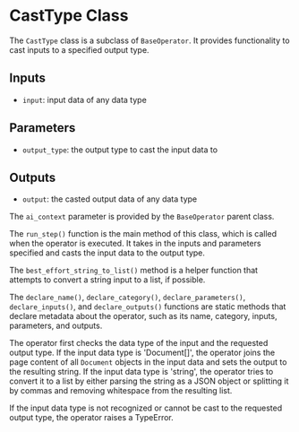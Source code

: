 # **CastType Class**

The `CastType` class is a subclass of `BaseOperator`. It provides functionality to cast inputs to a specified output type.

## **Inputs**
- `input`: input data of any data type

## **Parameters**
- `output_type`: the output type to cast the input data to

## **Outputs**
- `output`: the casted output data of any data type

The `ai_context` parameter is provided by the `BaseOperator` parent class.

The `run_step()` function is the main method of this class, which is called when the operator is executed. It takes in the inputs and parameters specified and casts the input data to the output type.

The `best_effort_string_to_list()` method is a helper function that attempts to convert a string input to a list, if possible.

The `declare_name()`, `declare_category()`, `declare_parameters()`, `declare_inputs()`, and `declare_outputs()` functions are static methods that declare metadata about the operator, such as its name, category, inputs, parameters, and outputs.

The operator first checks the data type of the input and the requested output type. If the input data type is 'Document[]', the operator joins the page content of all `Document` objects in the input data and sets the output to the resulting string. If the input data type is 'string', the operator tries to convert it to a list by either parsing the string as a JSON object or splitting it by commas and removing whitespace from the resulting list.

If the input data type is not recognized or cannot be cast to the requested output type, the operator raises a TypeError.